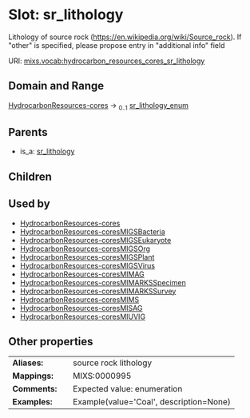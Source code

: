 
# Slot: sr_lithology


Lithology of source rock (https://en.wikipedia.org/wiki/Source_rock). If "other" is specified, please propose entry in "additional info" field

URI: [mixs.vocab:hydrocarbon_resources_cores_sr_lithology](https://w3id.org/mixs/vocab/hydrocarbon_resources_cores_sr_lithology)


## Domain and Range

[HydrocarbonResources-cores](HydrocarbonResources-cores.md) &#8594;  <sub>0..1</sub> [sr_lithology_enum](sr_lithology_enum.md)

## Parents

 *  is_a: [sr_lithology](sr_lithology.md)

## Children


## Used by

 * [HydrocarbonResources-cores](HydrocarbonResources-cores.md)
 * [HydrocarbonResources-coresMIGSBacteria](HydrocarbonResources-coresMIGSBacteria.md)
 * [HydrocarbonResources-coresMIGSEukaryote](HydrocarbonResources-coresMIGSEukaryote.md)
 * [HydrocarbonResources-coresMIGSOrg](HydrocarbonResources-coresMIGSOrg.md)
 * [HydrocarbonResources-coresMIGSPlant](HydrocarbonResources-coresMIGSPlant.md)
 * [HydrocarbonResources-coresMIGSVirus](HydrocarbonResources-coresMIGSVirus.md)
 * [HydrocarbonResources-coresMIMAG](HydrocarbonResources-coresMIMAG.md)
 * [HydrocarbonResources-coresMIMARKSSpecimen](HydrocarbonResources-coresMIMARKSSpecimen.md)
 * [HydrocarbonResources-coresMIMARKSSurvey](HydrocarbonResources-coresMIMARKSSurvey.md)
 * [HydrocarbonResources-coresMIMS](HydrocarbonResources-coresMIMS.md)
 * [HydrocarbonResources-coresMISAG](HydrocarbonResources-coresMISAG.md)
 * [HydrocarbonResources-coresMIUVIG](HydrocarbonResources-coresMIUVIG.md)

## Other properties

|  |  |  |
| --- | --- | --- |
| **Aliases:** | | source rock lithology |
| **Mappings:** | | MIXS:0000995 |
| **Comments:** | | Expected value: enumeration |
| **Examples:** | | Example(value='Coal', description=None) |

